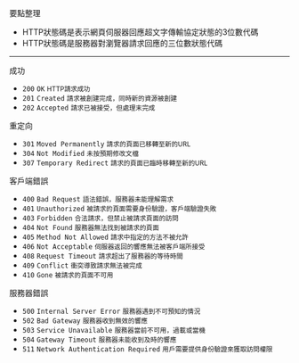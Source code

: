 要點整理
- HTTP狀態碼是表示網頁伺服器回應超文字傳輸協定狀態的3位數代碼
- HTTP狀態碼是服務器對瀏覽器請求回應的三位數狀態代碼

---

成功
- `200` `OK` <small>HTTP請求成功</small>
- `201` `Created` <small>請求被創建完成，同時新的資源被創建</small>
- `202` `Accepted` <small>請求已被接受，但處理末完成</small>

重定向
- `301` `Moved Permanently` <small>請求的頁面已移轉至新的URL</small>
- `304` `Not Modified` <small>未按預期修改文檔</small>
- `307` `Temporary Redirect` <small>請求的頁面已臨時移轉至新的URL</small>

客戶端錯誤
- `400` `Bad Request` <small>語法錯誤，服務器未能理解需求</small>
- `401` `Unauthorized` <small>被請求的頁面需要身份驗證，客戶端驗證失敗</small>
- `403` `Forbidden` <small>合法請求，但禁止被請求頁面的訪問</small>
- `404` `Not Found` <small>服務器無法找到被請求的頁面</small>
- `405` `Method Not Allowed` <small>請求中指定的方法不被允許</small>
- `406` `Not Acceptable` <small>伺服器返回的響應無法被客戶端所接受</small>
- `408` `Request Timeout` <small>請求超出了服務器的等待時間</small>
- `409` `Conflict` <small>衝突導致請求無法被完成</small>
- `410` `Gone` <small>被請求的頁面不可用</small>

服務器錯誤
- `500` `Internal Server Error` <small>服務器遇到不可預知的情況</small>
- `502` `Bad Gateway` <small>服務器收到無效的響應</small>
- `503` `Service Unavailable` <small>服務器當前不可用，過載或當機</small>
- `504` `Gateway Timeout` <small>服務器未能收到及時的響應</small>
- `511` `Network Authentication Required` <small>用戶需要提供身份驗證來獲取訪問權限</small>